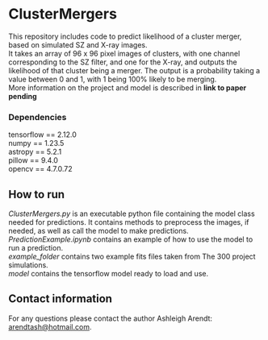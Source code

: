 # ClusterMergers
This repository includes code to predict likelihood of a cluster merger, based on simulated SZ and X-ray images.     
It takes an array of 96 x 96 pixel images of clusters, with one channel corresponding to the SZ filter, and one for the X-ray, and outputs the likelihood of that cluster being a merger. The output is a probability taking a value between 0 and 1, with 1 being 100% likely to be merging.    
More information on the project and model is described in **link to paper pending**


### Dependencies
tensorflow == 2.12.0    
numpy == 1.23.5     
astropy == 5.2.1    
pillow == 9.4.0    
opencv == 4.7.0.72

## How to run
*ClusterMergers.py* is an executable python file containing the model class needed for predictions. It contains methods to preprocess the images, if needed, as well as call the model to make predictions.    
*PredictionExample.ipynb* contains an example of how to use the model to run a prediction.    
*example_folder* contains two example fits files taken from The 300 project simulations.    
*model* contains the tensorflow model ready to load and use.

## Contact information
For any questions please contact the author Ashleigh Arendt: [arendtash@hotmail.com](arendtash@hotmail.com). 

